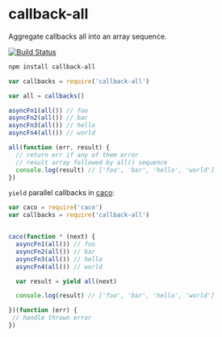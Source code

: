 # callback-all

Aggregate callbacks all into an array sequence.

[![Build Status](https://travis-ci.org/cshum/callback-all.svg?branch=master)](https://travis-ci.org/cshum/callback-all)

```bash
npm install callback-all
```

```js
var callbacks = require('callback-all')

var all = callbacks()

asyncFn1(all()) // foo
asyncFn2(all()) // bar
asyncFn3(all()) // hello
asyncFn4(all()) // world

all(function (err, result) {
  // return err if any of them error
  // result array followed by all() sequence
  console.log(result) // ['foo', 'bar', 'hello', 'world']
})

```

`yield` parallel callbacks in [caco](https://github.com/cshum/caco):

```js
var caco = require('caco')
var callbacks = require('callback-all')


caco(function * (next) {
  asyncFn1(all()) // foo
  asyncFn2(all()) // bar
  asyncFn3(all()) // hello
  asyncFn4(all()) // world

  var result = yield all(next)

  console.log(result) // ['foo', 'bar', 'hello', 'world']

})(function (err) {
 // handle thrown error
})

```
